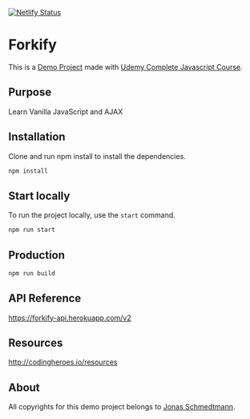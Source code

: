 [![Netlify Status](https://api.netlify.com/api/v1/badges/8a10649e-7890-4db5-a1ff-b877f8b2bba3/deploy-status)](https://app.netlify.com/sites/forkify-demo/deploys)

# Forkify

This is a [Demo Project](https://forkify-demo.netlify.app) made with [Udemy Complete Javascript Course](https://github.com/jonasschmedtmann/complete-javascript-course).

## Purpose

Learn Vanilla JavaScript and AJAX

## Installation

Clone and run npm install to install the dependencies.

```bash
npm install
```

## Start locally

To run the project locally, use the `start` command.

```bash
npm run start
```

## Production

```bash
npm run build
```

## API Reference

https://forkify-api.herokuapp.com/v2

## Resources

http://codingheroes.io/resources

## About

All copyrights for this demo project belongs to [Jonas Schmedtmann](https://github.com/jonasschmedtmann).
